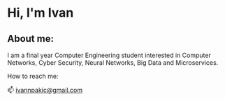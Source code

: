 # Hi, I'm Ivan
## About me:

I am a final year Computer Engineering student interested in Computer Networks, Cyber Security, Neural Networks, Big Data and Microservices.

How to reach me:

📫 ivannpakic@gmail.com

<!--
**IvanPakic/IvanPakic** is a ✨ _special_ ✨ repository because its `README.md` (this file) appears on your GitHub profile.

Here are some ideas to get you started:

- 🔭 I’m currently working on ...
- 🌱 I’m currently learning ...
- 👯 I’m looking to collaborate on ...
- 🤔 I’m looking for help with ...
- 💬 Ask me about ...
- 📫 How to reach me: ...
- 😄 Pronouns: ...
- ⚡ Fun fact: ...
-->
